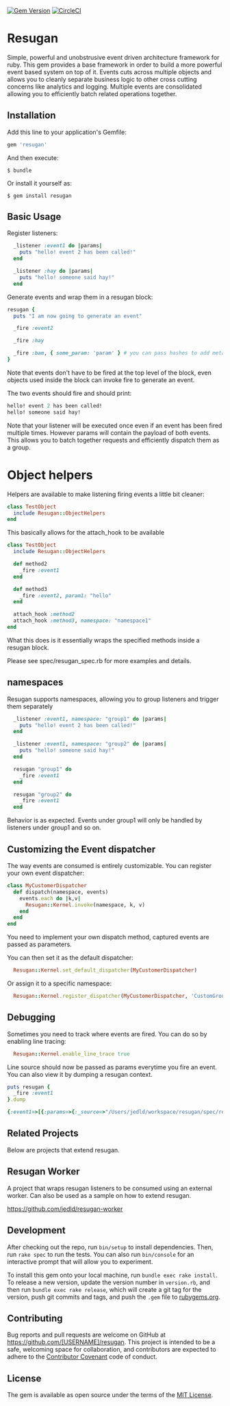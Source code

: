 [![Gem Version](https://badge.fury.io/rb/resugan.svg)](https://badge.fury.io/rb/resugan) [![CircleCI](https://circleci.com/gh/jedld/resugan.svg?style=svg)](https://circleci.com/gh/jedld/resugan)

# Resugan

Simple, powerful and unobstrusive event driven architecture framework for ruby. This gem provides
a base framework in order to build a more powerful event based system on top of it. Events cuts across multiple objects and allows you to cleanly separate business logic to other cross cutting concerns like analytics and logging. Multiple events are consolidated allowing you to efficiently batch related operations together.

## Installation

Add this line to your application's Gemfile:

```ruby
gem 'resugan'
```

And then execute:

    $ bundle

Or install it yourself as:

    $ gem install resugan

## Basic Usage

Register listeners:

```ruby
  _listener :event1 do |params|
    puts "hello! event 2 has been called!"
  end

  _listener :hay do |params|
    puts "hello! someone said hay!"
  end
```

Generate events and wrap them in a resugan block:

```ruby
resugan {
  puts "I am now going to generate an event"

  _fire :event2

  _fire :hay

  _fire :bam, { some_param: 'param' } # you can pass hashes to add meta to the event
}
```

Note that events don't have to be fired at the top level of the block, even objects used inside the block can invoke fire to generate an event.

The two events should fire and should print:

```ruby
hello! event 2 has been called!
hello! someone said hay!
```

Note that your listener will be executed once even if an event has been fired
multiple times. However params will contain the payload of both events. This allows you to batch together requests and efficiently dispatch them as a group.

# Object helpers

Helpers are available to make listening firing events a little bit cleaner:

```ruby
class TestObject
  include Resugan::ObjectHelpers
end
```

This basically allows for the attach_hook to be available

```ruby
class TestObject
  include Resugan::ObjectHelpers

  def method2
    _fire :event1
  end

  def method3
    _fire :event2, param1: "hello"
  end

  attach_hook :method2
  attach_hook :method3, namespace: "namespace1"
end
```

What this does is it essentially wraps the specified methods inside a resugan block.

Please see spec/resugan_spec.rb for more examples and details.

## namespaces

Resugan supports namespaces, allowing you to group listeners and trigger them separately


```ruby
  _listener :event1, namespace: "group1" do |params|
    puts "hello! event 2 has been called!"
  end

  _listener :event1, namespace: "group2" do |params|
    puts "hello! someone said hay!"
  end

  resugan "group1" do
    _fire :event1
  end

  resugan "group2" do
    _fire :event1
  end
```

Behavior is as expected. Events under group1 will only be handled by listeners under group1 and so on.

## Customizing the Event dispatcher

The way events are consumed is entirely customizable. You can register your own event dispatcher:

```ruby
class MyCustomerDispatcher
  def dispatch(namespace, events)
    events.each do |k,v|
      Resugan::Kernel.invoke(namespace, k, v)
    end
  end
end
```

You need to implement your own dispatch method, captured events are passed as
parameters.

You can then set it as the default dispatcher:

```ruby
  Resugan::Kernel.set_default_dispatcher(MyCustomerDispatcher)
```

Or assign it to a specific namespace:

```ruby
  Resugan::Kernel.register_dispatcher(MyCustomerDispatcher, 'CustomGroup')
```

## Debugging

Sometimes you need to track where events are fired. You can do so by enabling line tracing:

```ruby
  Resugan::Kernel.enable_line_trace true
```

Line source should now be passed as params everytime you fire an event. You can also
view it by dumping a resugan context.

```ruby
puts resugan {
  _fire :event1
}.dump
```

```ruby
{:event1=>[{:params=>{:_source=>"/Users/jedld/workspace/resugan/spec/resugan_spec.rb:144:in `block (5 levels) in <top (required)>'"}}]}
```



## Related Projects

Below are projects that extend resugan.

Resugan Worker
--------------

A project that wraps resugan listeners to be consumed using an external worker.
Can also be used as a sample on how to extend resugan.

https://github.com/jedld/resugan-worker

## Development

After checking out the repo, run `bin/setup` to install dependencies. Then, run `rake spec` to run the tests. You can also run `bin/console` for an interactive prompt that will allow you to experiment.

To install this gem onto your local machine, run `bundle exec rake install`. To release a new version, update the version number in `version.rb`, and then run `bundle exec rake release`, which will create a git tag for the version, push git commits and tags, and push the `.gem` file to [rubygems.org](https://rubygems.org).

## Contributing

Bug reports and pull requests are welcome on GitHub at https://github.com/[USERNAME]/resugan. This project is intended to be a safe, welcoming space for collaboration, and contributors are expected to adhere to the [Contributor Covenant](http://contributor-covenant.org) code of conduct.


## License

The gem is available as open source under the terms of the [MIT License](http://opensource.org/licenses/MIT).
